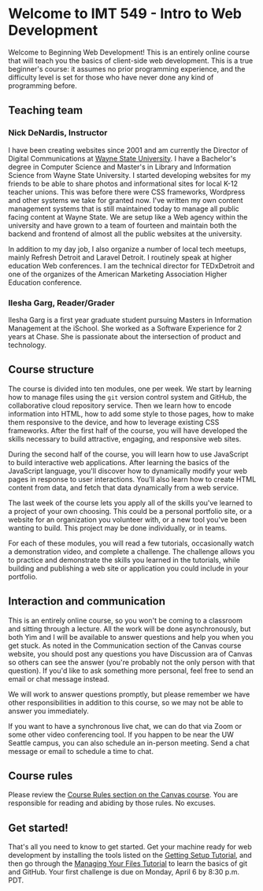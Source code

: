 # Welcome to IMT 549 - Intro to Web Development

Welcome to Beginning Web Development! This is an entirely online course that will teach you the basics of client-side web development. This is a true beginner's course: it assumes no prior programming experience, and the difficulty level is set for those who have never done any kind of programming before.

<!-- <iframe width="725" height="408" title="IMT 549 Welcome" src="https://www.youtube.com/embed/NAKyoc2KoFg" frameborder="0" allow="accelerometer; autoplay; encrypted-media; gyroscope; picture-in-picture" allowfullscreen></iframe> -->

## Teaching team

### Nick DeNardis, Instructor

I have been creating websites since 2001 and am currently the Director of Digital Communications at [Wayne State University](https://wayne.edu). I have a Bachelor's degree in Computer Science and Master's in Library and Information Science from Wayne State University. I started developing websites for my friends to be able to share photos and informational sites for local K-12 teacher unions. This was before there were CSS frameworks, Wordpress and other systems we take for granted now. I've written my own content management systems that is still maintained today to manage all public facing content at Wayne State. We are setup like a Web agency within the university and have grown to a team of fourteen and maintain both the backend and frontend of almost all the public websites at the university.

In addition to my day job, I also organize a number of local tech meetups, mainly Refresh Detroit and Laravel Detroit. I routinely speak at higher education Web conferences. I am the technical director for TEDxDetroit and one of the organizes of the American Marketing Association Higher Education conference.

### Ilesha Garg, Reader/Grader

Ilesha Garg is a first year graduate student pursuing Masters in Information Management at the iSchool. She worked as a Software Experience for 2 years at Chase. She is passionate about the intersection of product and technology.

## Course structure

The course is divided into ten modules, one per week. We start by learning how to manage files using the `git` version control system and GitHub, the collaborative cloud repository service. Then we learn how to encode information into HTML, how to add some style to those pages, how to make them responsive to the device, and how to leverage existing CSS frameworks. After the first half of the course, you will have developed the skills necessary to build attractive, engaging, and responsive web sites.

During the second half of the course, you will learn how to use JavaScript to build interactive web applications. After learning the basics of the JavaScript language, you'll discover how to dynamically modify your web pages in response to user interactions. You'll also learn how to create HTML content from data, and fetch that data dynamically from a web service.

The last week of the course lets you apply all of the skills you've learned to a project of your own choosing. This could be a personal portfolio site, or a website for an organization you volunteer with, or a new tool you've been wanting to build. This project may be done individually, or in teams.

For each of these modules, you will read a few tutorials, occasionally watch a demonstration video, and complete a challenge. The challenge allows you to practice and demonstrate the skills you learned in the tutorials, while building and publishing a web site or application you could include in your portfolio.

## Interaction and communication

This is an entirely online course, so you won't be coming to a classroom and sitting through a lecture. All the work will be done asynchronously, but both Yim and I will be available to answer questions and help you when you get stuck. As noted in the Communication section of the Canvas course website, you should post any questions you have Discussion ara of Canvas so others can see the answer (you're probably not the only person with that question). If you'd like to ask something more personal, feel free to send an email or chat message instead.

We will work to answer questions promptly, but please remember we have other responsibilities in addition to this course, so we may not be able to answer you immediately.

If you want to have a synchronous live chat, we can do that via Zoom or some other video conferencing tool. If you happen to be near the UW Seattle campus, you can also schedule an in-person meeting. Send a chat message or email to schedule a time to chat.

## Course rules

Please review the [Course Rules section on the Canvas course](https://canvas.uw.edu/courses/1375712). You are responsible for reading and abiding by those rules. No excuses.

## Get started!

That's all you need to know to get started. Get your machine ready for web development by installing the tools listed on the [Getting Setup Tutorial](./getting-setup), and then go through the [Managing Your Files Tutorial](./managing-files) to learn the basics of git and GitHub. Your first challenge is due on Monday, April 6 by 8:30 p.m. PDT.